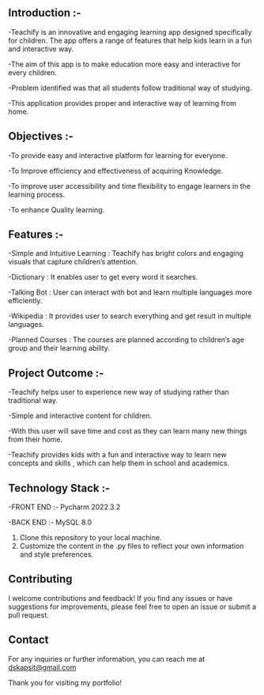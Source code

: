 ## **Introduction :-**

-Teachify is an innovative and engaging learning app designed specifically for children. The app offers a range of features that help kids learn in a fun and interactive way.

-The aim of this app is to make education more easy and interactive for every children.

-Problem identified was that all students follow traditional way of studying.

-This application provides proper and interactive way of learning from home.


## **Objectives :-**

-To provide easy and interactive platform for learning for everyone.

-To Improve efficiency and effectiveness of acquiring Knowledge.

-To improve user accessibility and time flexibility to engage learners in the learning process.

-To enhance Quality learning.


## **Features :-**

-Simple and Intuitive Learning : Teachify has bright colors and engaging visuals that capture children’s attention.

-Dictionary : It enables user to get every word it searches.

-Talking Bot : User can interact with bot and learn multiple languages more efficiently.

-Wikipedia : It provides user to search everything and get result in multiple languages.

-Planned Courses : The courses are planned according to children’s age group and their learning ability.


## **Project Outcome :-** 

-Teachify helps user to experience new way of studying rather than traditional way.

-Simple and interactive content for children.

-With this user will save time and cost as they can learn many new things from their home.

-Teachify provides kids with a fun and interactive way to learn new concepts and skills , which can help them in school and academics.


## **Technology Stack :-**

-FRONT END :- Pycharm 2022.3.2                 

-BACK END :-  MySQL 8.0


1. Clone this repository to your local machine.
2. Customize the content in the .py files to reflect your own information and style preferences.


## Contributing
I welcome contributions and feedback! If you find any issues or have suggestions for improvements, please feel free to open an issue or submit a pull request.
                              
## Contact
For any inquiries or further information, you can reach me at dskapsit@gmail.com

Thank you for visiting my portfolio!





